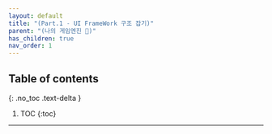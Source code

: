 ```yaml
---
layout: default
title: "(Part.1 - UI FrameWork 구조 잡기)"
parent: "(나의 게임엔진 🎲)"
has_children: true
nav_order: 1
---
```


## Table of contents
{: .no_toc .text-delta }

1. TOC
{:toc}

---